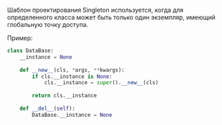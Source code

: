 Шаблон проектирования Singleton используется, когда для определенного класса может быть только один экземпляр, имеющий глобальную точку доступа.

Пример:
```python
class DataBase:  
    __instance = None  
  
    def __new__(cls, *args, **kwargs):  
        if cls.__instance is None:  
            cls.__instance = super().__new__(cls)  
  
        return cls.__instance  
  
    def __del__(self):  
        DataBase.__instance = None
```